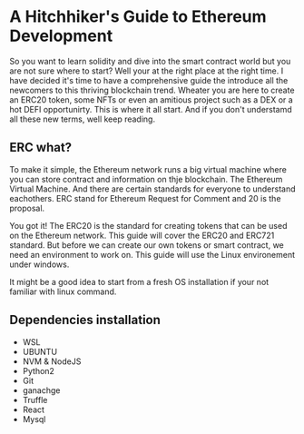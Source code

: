 
# A Hitchhiker's Guide to Ethereum Development

So you want to learn solidity and dive into the smart contract world but you are not sure where to start?
Well your at the right place at the right time. I have decided it's time to have a comprehensive guide the
introduce all the newcomers to this thriving blockchain trend. Wheater you are here to create an ERC20 token, some NFTs or even an amitious project such as a DEX or a hot DEFI opportunirty. This is where it all start. And if you don't understamd all these new terms, well keep reading.

## ERC what?

To make it simple, the Ethereum network runs a big virtual machine where you can store contract and information on thje blockchain. The Ethereum Virtual Machine. And there are certain standards for everyone to  understand eachothers. ERC stand for Ethereum Request for Comment and 20 is the proposal.

You got it! The ERC20 is the standard for creating tokens that can be used on the Ethereum network. This guide will cover the ERC20 and ERC721 standard. But before we can create our own tokens or smart contract, we need an environment to work on. This guide will use the Linux environement under windows.

It might be a good idea to start from a fresh OS installation if your not familiar with linux command.


## Dependencies installation

- WSL
- UBUNTU
- NVM & NodeJS
- Python2
- Git
- ganachge
- Truffle
- React
- Mysql




